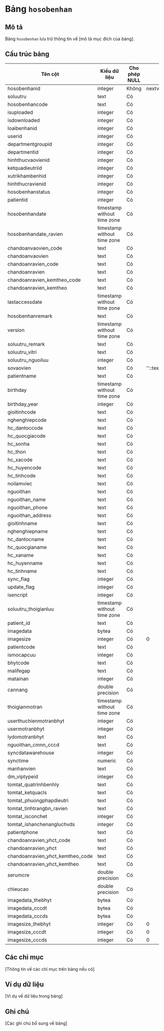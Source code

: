 # Bảng `hosobenhan`

## Mô tả

Bảng `hosobenhan` lưu trữ thông tin về [mô tả mục đích của bảng].

## Cấu trúc bảng

| Tên cột | Kiểu dữ liệu | Cho phép NULL | Giá trị mặc định | Khóa chính | Mô tả |
|---------|-------------|---------------|------------------|------------|---------|
| hosobenhanid | integer | Không | nextval('hosobenhan_hosobenhanid_seq'::regclass) | Có | |
| soluutru | text | Có |  | Không | |
| hosobenhancode | text | Có |  | Không | |
| isuploaded | integer | Có |  | Không | |
| isdownloaded | integer | Có |  | Không | |
| loaibenhanid | integer | Có |  | Không | |
| userid | integer | Có |  | Không | |
| departmentgroupid | integer | Có |  | Không | |
| departmentid | integer | Có |  | Không | |
| hinhthucvaovienid | integer | Có |  | Không | |
| ketquadieutriid | integer | Có |  | Không | |
| xutrikhambenhid | integer | Có |  | Không | |
| hinhthucravienid | integer | Có |  | Không | |
| hosobenhanstatus | integer | Có |  | Không | |
| patientid | integer | Có |  | Không | |
| hosobenhandate | timestamp without time zone | Có |  | Không | |
| hosobenhandate_ravien | timestamp without time zone | Có |  | Không | |
| chandoanvaovien_code | text | Có |  | Không | |
| chandoanvaovien | text | Có |  | Không | |
| chandoanravien_code | text | Có |  | Không | |
| chandoanravien | text | Có |  | Không | |
| chandoanravien_kemtheo_code | text | Có |  | Không | |
| chandoanravien_kemtheo | text | Có |  | Không | |
| lastaccessdate | timestamp without time zone | Có |  | Không | |
| hosobenhanremark | text | Có |  | Không | |
| version | timestamp without time zone | Có |  | Không | |
| soluutru_remark | text | Có |  | Không | |
| soluutru_vitri | text | Có |  | Không | |
| soluutru_nguoiluu | integer | Có |  | Không | |
| sovaovien | text | Có | ''::text | Không | |
| patientname | text | Có |  | Không | |
| birthday | timestamp without time zone | Có |  | Không | |
| birthday_year | integer | Có |  | Không | |
| gioitinhcode | text | Có |  | Không | |
| nghenghiepcode | text | Có |  | Không | |
| hc_dantoccode | text | Có |  | Không | |
| hc_quocgiacode | text | Có |  | Không | |
| hc_sonha | text | Có |  | Không | |
| hc_thon | text | Có |  | Không | |
| hc_xacode | text | Có |  | Không | |
| hc_huyencode | text | Có |  | Không | |
| hc_tinhcode | text | Có |  | Không | |
| noilamviec | text | Có |  | Không | |
| nguoithan | text | Có |  | Không | |
| nguoithan_name | text | Có |  | Không | |
| nguoithan_phone | text | Có |  | Không | |
| nguoithan_address | text | Có |  | Không | |
| gioitinhname | text | Có |  | Không | |
| nghenghiepname | text | Có |  | Không | |
| hc_dantocname | text | Có |  | Không | |
| hc_quocgianame | text | Có |  | Không | |
| hc_xaname | text | Có |  | Không | |
| hc_huyenname | text | Có |  | Không | |
| hc_tinhname | text | Có |  | Không | |
| sync_flag | integer | Có |  | Không | |
| update_flag | integer | Có |  | Không | |
| isencript | integer | Có |  | Không | |
| soluutru_thoigianluu | timestamp without time zone | Có |  | Không | |
| patient_id | text | Có |  | Không | |
| imagedata | bytea | Có |  | Không | |
| imagesize | integer | Có | 0 | Không | |
| patientcode | text | Có |  | Không | |
| ismocapcuu | integer | Có |  | Không | |
| bhytcode | text | Có |  | Không | |
| malifegap | text | Có |  | Không | |
| matainan | integer | Có |  | Không | |
| cannang | double precision | Có |  | Không | |
| thoigianmotran | timestamp without time zone | Có |  | Không | |
| userthuchienmotranbhyt | integer | Có |  | Không | |
| usermotranbhyt | integer | Có |  | Không | |
| lydomotranbhyt | text | Có |  | Không | |
| nguoithan_cmnn_cccd | text | Có |  | Không | |
| syncdatawarehouse | integer | Có |  | Không | |
| synctime | numeric | Có |  | Không | |
| manhanvien | text | Có |  | Không | |
| dm_viptypeid | integer | Có |  | Không | |
| tomtat_quatrinhbenhly | text | Có |  | Không | |
| tomtat_ketquacls | text | Có |  | Không | |
| tomtat_phuongphapdieutri | text | Có |  | Không | |
| tomtat_tinhtrangbn_ravien | text | Có |  | Không | |
| tomtat_isconchet | integer | Có |  | Không | |
| tomtat_ishanchenangluchvds | integer | Có |  | Không | |
| patientphone | text | Có |  | Không | |
| chandoanravien_yhct_code | text | Có |  | Không | |
| chandoanravien_yhct | text | Có |  | Không | |
| chandoanravien_yhct_kemtheo_code | text | Có |  | Không | |
| chandoanravien_yhct_kemtheo | text | Có |  | Không | |
| serumcre | double precision | Có |  | Không | |
| chieucao | double precision | Có |  | Không | |
| imagedata_thebhyt | bytea | Có |  | Không | |
| imagedata_cccdt | bytea | Có |  | Không | |
| imagedata_cccds | bytea | Có |  | Không | |
| imagesize_thebhyt | integer | Có | 0 | Không | |
| imagesize_cccdt | integer | Có | 0 | Không | |
| imagesize_cccds | integer | Có | 0 | Không | |

## Các chỉ mục

[Thông tin về các chỉ mục trên bảng nếu có]

## Ví dụ dữ liệu

[Ví dụ về dữ liệu trong bảng]

## Ghi chú

[Các ghi chú bổ sung về bảng]
